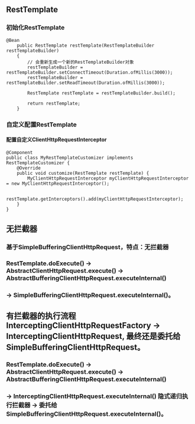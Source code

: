 ## RestTemplate


### 初始化RestTemplate

``` 
@Bean
    public RestTemplate restTemplate(RestTemplateBuilder restTemplateBuilder)
    {
        // 会重新生成一个新的RestTemplateBuilder对象
        restTemplateBuilder = restTemplateBuilder.setConnectTimeout(Duration.ofMillis(3000));
        restTemplateBuilder = restTemplateBuilder.setReadTimeout(Duration.ofMillis(3000));
            
        RestTemplate restTemplate = restTemplateBuilder.build();

        return restTemplate;
    }
```

### 自定义配置RestTemplate

#### 配置自定义ClientHttpRequestInterceptor
``` 
@Component
public class MyRestTemplateCustomizer implements RestTemplateCustomizer {
    @Override
    public void customize(RestTemplate restTemplate) {
        MyClientHttpRequestInterceptor myClientHttpRequestInterceptor = new MyClientHttpRequestInterceptor();

        restTemplate.getInterceptors().add(myClientHttpRequestInterceptor);
    }
}
```



## 无拦截器
### 基于SimpleBufferingClientHttpRequest，特点：无拦截器
### RestTemplate.doExecute() -> AbstractClientHttpRequest.execute() -> AbstractBufferingClientHttpRequest.executeInternal()
### -> SimpleBufferingClientHttpRequest.executeInternal()。



## 有拦截器的执行流程 InterceptingClientHttpRequestFactory -> InterceptingClientHttpRequest, 最终还是委托给SimpleBufferingClientHttpRequest。

### RestTemplate.doExecute() -> AbstractClientHttpRequest.execute() -> AbstractBufferingClientHttpRequest.executeInternal()
### -> InterceptingClientHttpRequest.executeInternal() 隐式递归执行拦截器 -> 委托给SimpleBufferingClientHttpRequest.executeInternal()。



















































































































































































































































































































































































































































































































































































































































